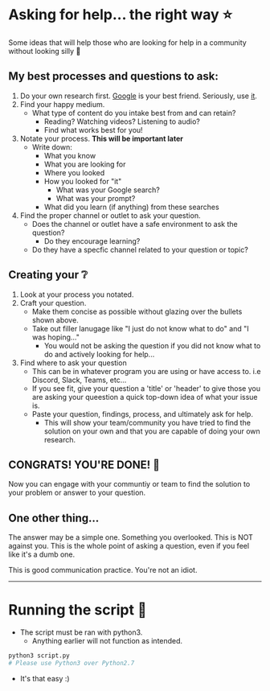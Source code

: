 # Asking for help... the right way ⭐️
Some ideas that will help those who are looking for help in a community without looking silly 🤪

My best processes and questions to ask:
---
1. Do your own research first. [Google](https://www.google.com) is your best friend. Seriously, use [it](https://www.google.com).
2. Find your happy medium. 
    * What type of content do you intake best from and can retain? 
        * Reading? Watching videos? Listening to audio? 
        * Find what works best for you!
3. Notate your process. **This will be important later**
    * Write down:
        * What you know
        * What you are looking for
        * Where you looked
        * How you looked for "it"
            * What was your Google search?
            * What was your prompt?
        * What did you learn (if anything) from these searches
4. Find the proper channel or outlet to ask your question.
    * Does the channel or outlet have a safe environment to ask the question?
        * Do they encourage learning?
    * Do they have a specfic channel related to your question or topic?

## Creating your ❔
1. Look at your process you notated.
2. Craft your question.
    * Make them concise as possible without glazing over the bullets shown above.
    * Take out filler lanugage like "I just do not know what to do" and "I was hoping..." 
        * You would not be asking the question if you did not know what to do and actively looking for help...
3. Find where to ask your question
    * This can be in whatever program you are using or have access to.
    i.e Discord, Slack, Teams, etc...
    * If you see fit, give your question a 'title' or 'header' to give those you are asking your queestion a quick top-down idea of what your issue is.
    * Paste your question, findings, process, and ultimately ask for help.
        * This will show your team/community you have tried to find the solution on your own and that you are capable of doing your own research.

## CONGRATS! YOU'RE DONE! 🥳
Now you can engage with your communtiy or team to find the solution to your problem or answer to your question.

## One other thing...
The answer may be a simple one. Something you overlooked. This is NOT against you. This is the whole point of asking a question, even if you feel like it's a dumb one. 

This is good communication practice. You're not an idiot.

---
# Running the script 📜
* The script must be ran with python3. 
    * Anything earlier will not function as intended.

```python
python3 script.py
# Please use Python3 over Python2.7
```

* It's that easy :)